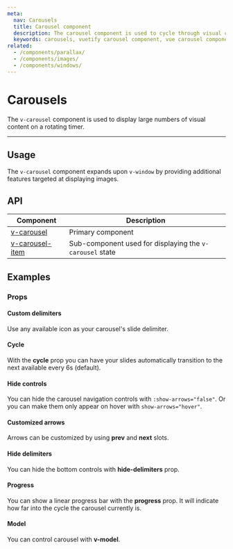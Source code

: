 ```yaml
---
meta:
  nav: Carousels
  title: Carousel component
  description: The carousel component is used to cycle through visual content such as images or slides of text.
  keywords: carousels, vuetify carousel component, vue carousel component
related:
  - /components/parallax/
  - /components/images/
  - /components/windows/
---
```


# Carousels

The `v-carousel` component is used to display large numbers of visual content on a rotating timer.

<!-- ![carousel Entry](https://cdn.vuetifyjs.com/docs/images/components-temp/v-carousel/v-carousel-entry.png) -->

----

## Usage

The `v-carousel` component expands upon `v-window` by providing additional features targeted at displaying images.

<usage name="v-carousel" />

<entry />

## API

| Component | Description |
| - | - |
| [v-carousel](/api/v-carousel/) | Primary component |
| [v-carousel-item](/api/v-carousel-item/) | Sub-component used for displaying the `v-carousel` state |

<api-inline hide-links />

## Examples

### Props

#### Custom delimiters

Use any available icon as your carousel's slide delimiter.

<example file="v-carousel/prop-custom-icons" />

<!-- #### Custom transition

The `v-carousel-item` component can have its **transition/reverse-transition** changed.

<example file="v-carousel/prop-custom-transition" /> -->

#### Cycle

With the **cycle** prop you can have your slides automatically transition to the next available every 6s (default).

<example file="v-carousel/prop-cycle" />

#### Hide controls

You can hide the carousel navigation controls with `:show-arrows="false"`. Or you can make them only appear on hover with `show-arrows="hover"`.

<example file="v-carousel/prop-hide-controls" />

#### Customized arrows

Arrows can be customized by using **prev** and **next** slots.

<example file="v-carousel/slots-next-prev" />

#### Hide delimiters

You can hide the bottom controls with **hide-delimiters** prop.

<example file="v-carousel/prop-hide-delimiters" />

#### Progress

You can show a linear progress bar with the **progress** prop. It will indicate how far into the cycle the carousel currently is.

<example file="v-carousel/prop-progress" />

#### Model

You can control carousel with **v-model**.

<example file="v-carousel/prop-model" />
